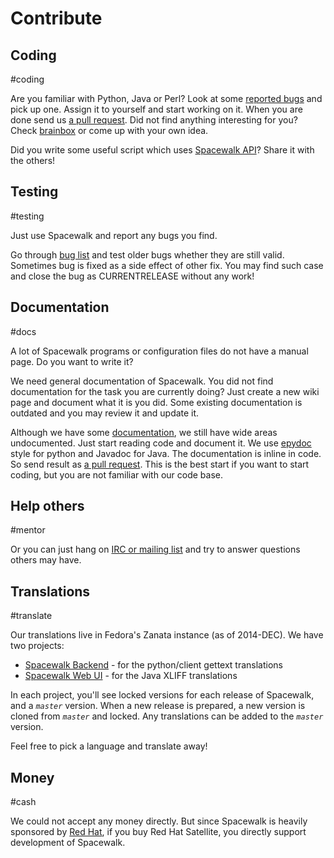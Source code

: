 # Contribute

## Coding

 #coding


Are you familiar with Python, Java or Perl? Look at some [reported bugs](https://bugzilla.redhat.com/buglist.cgi?query_format=advanced&bug_status=NEW&product=Spacewalk) and
pick up one. Assign it to yourself and start working on it. When you are done send us [a pull request](PatchProcess).
Did not find anything interesting for you? Check [brainbox](BrainBox) or come up with your own idea.

Did you write some useful script which uses [Spacewalk API](ApiDocs)? Share it with the others!
## Testing
 #testing


Just use Spacewalk and report any bugs you find.

Go through [bug list](https://bugzilla.redhat.com/buglist.cgi?bug_status=NEW&product=Spacewalk&query_format=advanced&order=bug_id&query_based_on=) and test older bugs whether they are still valid. Sometimes bug is fixed as a side effect of other fix. You may find such case and close the bug as CURRENTRELEASE without any work!
## Documentation
 #docs


A lot of Spacewalk programs or configuration files do not have a manual page. Do you want to write it?

We need general documentation of Spacewalk. You did not find documentation for the task you are currently doing? Just create a new wiki page and document what it is you did.
Some existing documentation is outdated and you may review it and update it.

Although we have some [documentation](http://www.redhat.com/spacewalk/documentation/), we still have wide areas undocumented. Just start reading code and document it. We use [epydoc](http://epydoc.sourceforge.net/manual-docstring.html) style for python and Javadoc for Java. The documentation is inline in code. So send result as [a pull request](PatchProcess). This is the best start if you want to start coding, but you are not familiar with our code base.
## Help others
 #mentor


Or you can just hang on [IRC or mailing list](Home) and try to answer questions others may have.
## Translations
 #translate


Our translations live in Fedora's Zanata instance (as of 2014-DEC). We have two projects:

 * [Spacewalk Backend](https://fedora.zanata.org/project/view/spacewalk-other) - for the python/client gettext translations
 * [Spacewalk Web UI](https://fedora.zanata.org/project/view/spacewalk-frontend) - for the Java XLIFF translations

In each project, you'll see locked versions for each release of Spacewalk, and a *`master`* version. When a new release is prepared, a new version is cloned from *`master`* and locked.
Any translations can be added to the *`master`* version.

Feel free to pick a language and translate away!
## Money
 #cash


We could not accept any money directly. But since Spacewalk is heavily sponsored by [Red Hat](http://www.redhat.com/), if you buy Red Hat Satellite, you directly support development of Spacewalk.
